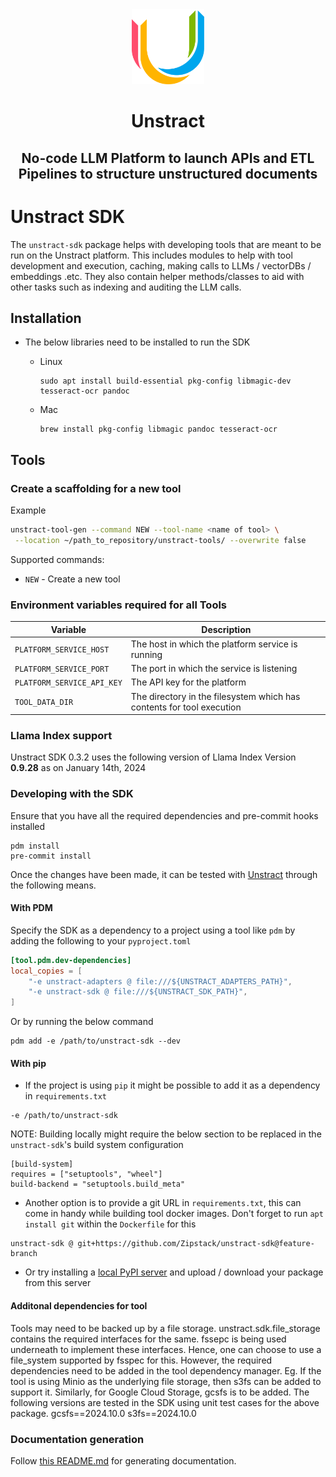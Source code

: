<div align="center">
<img src="https://raw.githubusercontent.com/Zipstack/unstract-sdk/main/docs/assets/unstract_u_logo.png" style="height: 120px">

# Unstract

## No-code LLM Platform to launch APIs and ETL Pipelines to structure unstructured documents

</div>

# Unstract SDK

The `unstract-sdk` package helps with developing tools that are meant to be run on the Unstract platform. This includes
modules to help with tool development and execution, caching, making calls to LLMs / vectorDBs / embeddings .etc.
They also contain helper methods/classes to aid with other tasks such as indexing and auditing the LLM calls.

## Installation

- The below libraries need to be installed to run the SDK
  - Linux

    ```
    sudo apt install build-essential pkg-config libmagic-dev tesseract-ocr pandoc
    ```

  - Mac

    ```
    brew install pkg-config libmagic pandoc tesseract-ocr
    ```

## Tools

### Create a scaffolding for a new tool

Example

```bash
unstract-tool-gen --command NEW --tool-name <name of tool> \
 --location ~/path_to_repository/unstract-tools/ --overwrite false
```

Supported commands:

- `NEW` - Create a new tool

### Environment variables required for all Tools

| Variable                   | Description                                                           |
| -------------------------- | --------------------------------------------------------------------- |
| `PLATFORM_SERVICE_HOST`    | The host in which the platform service is running                     |
| `PLATFORM_SERVICE_PORT`    | The port in which the service is listening                            |
| `PLATFORM_SERVICE_API_KEY` | The API key for the platform                                          |
| `TOOL_DATA_DIR`            | The directory in the filesystem which has contents for tool execution |

### Llama Index support

Unstract SDK 0.3.2 uses the following version of Llama
Index Version **0.9.28** as on January 14th, 2024

### Developing with the SDK

Ensure that you have all the required dependencies and pre-commit hooks installed
```shell
pdm install
pre-commit install
```

Once the changes have been made, it can be tested with [Unstract](https://github.com/Zipstack/unstract) through the following means.

#### With PDM
Specify the SDK as a dependency to a project using a tool like `pdm` by adding the following to your `pyproject.toml`

```toml
[tool.pdm.dev-dependencies]
local_copies = [
    "-e unstract-adapters @ file:///${UNSTRACT_ADAPTERS_PATH}",
    "-e unstract-sdk @ file:///${UNSTRACT_SDK_PATH}",
]
```
Or by running the below command
```shell
pdm add -e /path/to/unstract-sdk --dev
```

#### With pip
- If the project is using `pip` it might be possible to add it as a dependency in `requirements.txt`
```
-e /path/to/unstract-sdk
```
NOTE: Building locally might require the below section to be replaced in the `unstract-sdk`'s build system configuration
```
[build-system]
requires = ["setuptools", "wheel"]
build-backend = "setuptools.build_meta"
```
- Another option is to provide a git URL in `requirements.txt`, this can come in handy while building tool
docker images. Don't forget to run `apt install git` within the `Dockerfile` for this
```shell
unstract-sdk @ git+https://github.com/Zipstack/unstract-sdk@feature-branch
```

- Or try installing a [local PyPI server](https://pypi.org/project/pypiserver/) and upload / download your package from this server

#### Additonal dependencies for tool
Tools may need to be backed up by a file storage. unstract.sdk.file_storage contains the required interfaces for the 
same. fssepc is being used underneath to implement these interfaces. Hence, one can choose to use a file_system 
supported by fsspec for this. However, the required dependencies need to be added in the tool dependency manager. 
Eg. If the tool is using Minio as the underlying file storage, then s3fs can be added to support it. 
Similarly, for Google Cloud Storage, gcsfs is to be added. 
The following versions are tested in the SDK using unit test cases for the above package.
    gcsfs==2024.10.0
    s3fs==2024.10.0


### Documentation generation

Follow [this README.md](https://github.com/Zipstack/unstract-sdk/blob/main/docs/README.md) for generating documentation.
